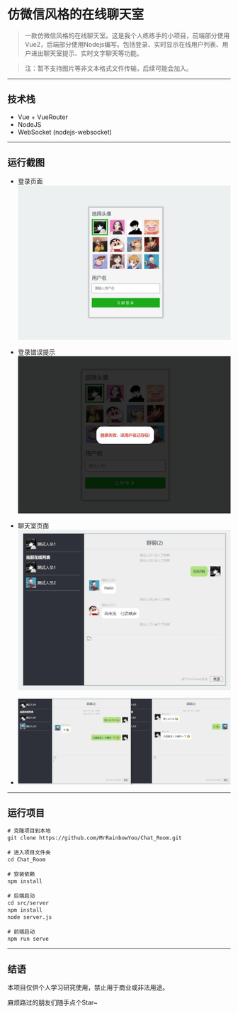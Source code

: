 # 仿微信风格的在线聊天室
>一款仿微信风格的在线聊天室。这是我个人练练手的小项目，前端部分使用Vue2，后端部分使用Nodejs编写。包括登录、实时显示在线用户列表、用户进出聊天室提示、实时文字聊天等功能。

>注：暂不支持图片等非文本格式文件传输，后续可能会加入。
***

## 技术栈
+ Vue + VueRouter
+ NodeJS
+ WebSocket (nodejs-websocket)
***

## 运行截图
+ 登录页面
![登录页面](public/screenshot/page_login.jpg "登录页面")

+ 登录错误提示
![登录错误提示](public/screenshot/page_login_error.jpg "登录错误提示")

+ 聊天室页面
![聊天室页面](public/screenshot/page_chatroom.jpg "聊天室页面")

+ ![聊天室页面](public/screenshot/page_chatroom2.jpg "聊天室页面")
***

## 运行项目
    # 克隆项目到本地
    git clone https://github.com/MrRainbowYoo/Chat_Room.git

    # 进入项目文件夹
    cd Chat_Room

    # 安装依赖
    npm install

    # 后端启动
    cd src/server
    npm install
    node server.js

    # 前端启动
    npm run serve
***

## 结语
本项目仅供个人学习研究使用，禁止用于商业或非法用途。

麻烦路过的朋友们随手点个Star~